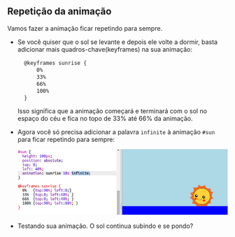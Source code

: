 ## Repetição da animação

Vamos fazer a animação ficar repetindo para sempre.

+ Se você quiser que o sol se levante e depois ele volte a dormir, basta adicionar mais quadros-chave(keyframes) na sua animação:
    
        @keyframes sunrise {
            0%  
            33% 
            66% 
            100%
        }
        
    
    Isso significa que a animação começará e terminará com o sol no espaço do céu e fica no topo de 33% até 66% da animação.

+ Agora você só precisa adicionar a palavra `infinite` à animação `#sun` para ficar repetindo para sempre:
    
    ![captura de tela](images/sunrise-infinite.png)

+ Testando sua animação. O sol continua subindo e se pondo?
